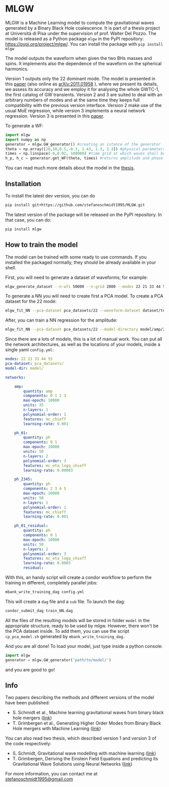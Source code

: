 # MLGW
MLGW is a Machine Learning model to compute the gravitational waves generated by a Binary Black Hole coalescence. It is part of a thesis project at Università di Pisa under the supervision of prof. Walter Del Pozzo.
The model is released as a Python package ``mlgw`` in the PyPI repository: <https://pypi.org/project/mlgw/>.
You can install the package with
``pip install mlgw``

The model outputs the waveform when given the two BHs masses and spins. It implements also the dependence of the waveform on the spherical harmonics.

Version 1 outputs only the 22 dominant mode. The model is presented in this [paper](https://journals.aps.org/prd/abstract/10.1103/PhysRevD.103.043020) (also online as [arXiv:2011.01958](https://arxiv.org/abs/2011.01958) ), where we present its details, we assess its accuracy and we employ it for analysing the whole GWTC-1, the first catalog of GW transients.
Version 2 and 3 are suited to deal with an arbitrary numbers of modes and at the same time they keeps full compatibility with the previous version interface. Version 2 make use of the usual MoE regression, while version 3 implements a neural network regression. Version 3 is presented in this [paper](https://arxiv.org/abs/2402.06587).

To generate a WF:
```Python
import mlgw
import numpy as np
generator = mlgw.GW_generator() #creating an istance of the generator
theta = np.array([20,10,0.5,-0.3, 1.43, 1.3, 2.3]) #physical parameters [m1,m2,s1,s2, d_L, iota, phi]
times = np.linspace(-8,0.02, 100000) #time grid at which waves shall be evaluated
h_p, h_c = generator.get_WF(theta, times) #returns amplitude and phase of the wave
```
You can read much more details about the model in the [thesis](https://github.com/stefanoschmidt1995/MLGW/raw/master/docs/img/schmidt_thesis.pdf "Thesis").

## Installation

To install the latest dev version, you can do

```Bash
pip install git+https://github.com/stefanoschmidt1995/MLGW.git
```

The latest version of the package will be released on the PyPI repository. In that case, you can do:

```Bash
pip install mlgw
```

## How to train the model

The model can be trained with some ready to use commands. If you installed the packaged normally, they should be already available in your shell.

First, you will need to generate a dataset of waveforms; for example:

```Bash
mlgw_generate_dataset --n-wfs 50000 --n-grid 2000 --modes 22 21 33 44 55 --basefilename dataset/test_dataset --t-coal 2. --t-step 1e-4 --alpha 0.5 --approximant IMRPhenomTPHM --q-range 1 10 --s1-range -0.9 0.9 --s2-range -0.9 0.9
```

To generate a NN you will need to create first a PCA model. To create a PCA dataset for the 22 mode:

```Bash
mlgw_fit_NN --pca-dataset pca_datasets/22 --waveform-dataset dataset/test_dataset.22 --n-comp-amp 4 --n-comp-ph 6 --train-frac 0.85
```

After, you can train a NN regression for the amplitude:

```Bash
mlgw_fit_NN --pca-dataset pca_datasets/22 --model-directory model/amp/22 --quantity amp --components 0 1 2 3 4 --max-epoch 100 --units 1 --n-layers 20 --polynomial-order 2
```

Since there are a lots of models, this is a lot of manual work. You can put all the network architectures, as well as the locations of your models, inside a single yaml `config.yml`:

```YAML
modes: 22 21 33 44 55
pca-dataset: pca_datasets/
model-dir: model/

networks:

    amp:
        quantity: amp
        components: 0 1 2 3
        max-epoch: 10000
        units: 35
        n-layers: 1
        polynomial-order: 1
        features: mc_chieff
        learning-rate: 0.001

    ph_01:
        quantity: ph
        components: 0 1
        max-epoch: 10000
        units: 50
        n-layers: 2
        polynomial-order: 3
        features: mc_eta_logq_chieff
        learning-rate: 0.00003

    ph_2345:
        quantity: ph
        components: 2 3 4 5
        max-epoch: 10000
        units: 50
        n-layers: 1
        polynomial-order: 1
        features: mc_chieff
        learning-rate: 0.001

    ph_01_residual:
        quantity: ph
        components: 0 1
        max-epoch: 10000
        units: 50
        n-layers: 2
        polynomial-order: 3
        features: mc_eta_logq_chieff
        learning-rate: 0.0005
        residual: 
```

With this, an handy script will create a condor workflow to perform the training in different, completely parallel jobs:

```Bash
mbank_write_training_dag config.yml
```

This will create a `dag` file and a `sub` file.
To launch the dag:

```Bash
condor_submit_dag train_NN.dag
```

All the files of the resulting models will be stored in folder `model` in the appropriate structure, ready to be used by mlgw. However, there won't be the PCA dataset inside. To add them, you can use the script `cp_pca_model.sh` generated by `mbank_write_training_dag`.

And you are all done! To load your model, just type inside a python console:

```Python
import mlgw
generator = mlgw.GW_generator('path/to/model/')
```

and you are good to go!

## Info

Two papers describing the methods and different versions of the model have been published:
- S. Schmidt et al., Machine learning gravitational waves from binary black hole mergers ([link](https://journals.aps.org/prd/abstract/10.1103/PhysRevD.103.043020))
- T. Grimbergen et al., Generating Higher Order Modes from Binary Black Hole mergers with Machine Learning ([link](https://arxiv.org/abs/2402.06587))

You can also read two thesis, which described version 1 and version 3 of the code respectively:

- S. Schmidt, Gravitational wave modelling with machine learning ([link](docs/img/schmidt_thesis.pdf))
- T. Grimbergen, Deriving the Einstein Field Equations and predicting its Gravitational Wave Solutions using Neural Networks ([link](docs/img/grimbergen_thesis.pdf))

For more information, you can contact me at [stefanoschmidt1995@gmail.com](mailto:stefanoschmidt1995@gmail.com)

